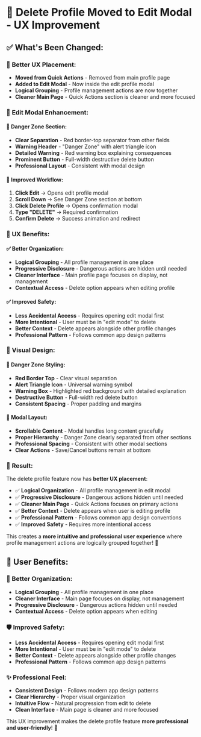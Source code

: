 # 🔄 Delete Profile Moved to Edit Modal - UX Improvement

## ✅ **What's Been Changed:**

### 🎯 **Better UX Placement:**
- **Moved from Quick Actions** - Removed from main profile page
- **Added to Edit Modal** - Now inside the edit profile modal
- **Logical Grouping** - Profile management actions are now together
- **Cleaner Main Page** - Quick Actions section is cleaner and more focused

### 🎨 **Edit Modal Enhancement:**

#### **📝 Danger Zone Section:**
- **Clear Separation** - Red border-top separator from other fields
- **Warning Header** - "Danger Zone" with alert triangle icon
- **Detailed Warning** - Red warning box explaining consequences
- **Prominent Button** - Full-width destructive delete button
- **Professional Layout** - Consistent with modal design

#### **🔄 Improved Workflow:**
1. **Click Edit** → Opens edit profile modal
2. **Scroll Down** → See Danger Zone section at bottom
3. **Click Delete Profile** → Opens confirmation modal
4. **Type "DELETE"** → Required confirmation
5. **Confirm Delete** → Success animation and redirect

### 🎯 **UX Benefits:**

#### **✅ Better Organization:**
- **Logical Grouping** - All profile management in one place
- **Progressive Disclosure** - Dangerous actions are hidden until needed
- **Cleaner Interface** - Main profile page focuses on display, not management
- **Contextual Access** - Delete option appears when editing profile

#### **✅ Improved Safety:**
- **Less Accidental Access** - Requires opening edit modal first
- **More Intentional** - User must be in "edit mode" to delete
- **Better Context** - Delete appears alongside other profile changes
- **Professional Pattern** - Follows common app design patterns

### 🎨 **Visual Design:**

#### **🔴 Danger Zone Styling:**
- **Red Border Top** - Clear visual separation
- **Alert Triangle Icon** - Universal warning symbol
- **Warning Box** - Highlighted red background with detailed explanation
- **Destructive Button** - Full-width red delete button
- **Consistent Spacing** - Proper padding and margins

#### **📱 Modal Layout:**
- **Scrollable Content** - Modal handles long content gracefully
- **Proper Hierarchy** - Danger Zone clearly separated from other sections
- **Professional Spacing** - Consistent with other modal sections
- **Clear Actions** - Save/Cancel buttons remain at bottom

### 🚀 **Result:**

The delete profile feature now has **better UX placement**:

- ✅ **Logical Organization** - All profile management in edit modal
- ✅ **Progressive Disclosure** - Dangerous actions hidden until needed
- ✅ **Cleaner Main Page** - Quick Actions focuses on primary actions
- ✅ **Better Context** - Delete appears when user is editing profile
- ✅ **Professional Pattern** - Follows common app design conventions
- ✅ **Improved Safety** - Requires more intentional access

This creates a **more intuitive and professional user experience** where profile management actions are logically grouped together! 🎉

## 🎯 **User Benefits:**

### **🎨 Better Organization:**
- **Logical Grouping** - All profile management in one place
- **Cleaner Interface** - Main page focuses on display, not management
- **Progressive Disclosure** - Dangerous actions hidden until needed
- **Contextual Access** - Delete option appears when editing

### **🛡️ Improved Safety:**
- **Less Accidental Access** - Requires opening edit modal first
- **More Intentional** - User must be in "edit mode" to delete
- **Better Context** - Delete appears alongside other profile changes
- **Professional Pattern** - Follows common app design patterns

### **✨ Professional Feel:**
- **Consistent Design** - Follows modern app design patterns
- **Clear Hierarchy** - Proper visual organization
- **Intuitive Flow** - Natural progression from edit to delete
- **Clean Interface** - Main page is cleaner and more focused

This UX improvement makes the delete profile feature **more professional and user-friendly**! 🎉
